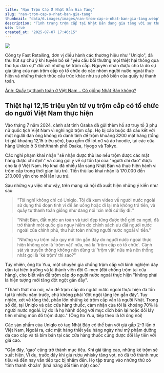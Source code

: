 ```yaml
---
title: "Nạn Trộm Cắp Ở Nhật Bản Gia Tăng"
slug: "nan-trom-cap-o-nhat-ban-gia-tang"
thumbnail: "data/6.images/images/nan-trom-cap-o-nhat-ban-gia-tang.webp"
description: "Tình trạng trộm cắp tại Nhật Bản đang gia tăng với sự tham gia của các nhóm người nước ngoài, trong đó có người Việt. Bài viết phân tích vấn đề này và vai trò của quầy tự thanh toán."
use: true
created_at: "2025-07-07 17:46:15"
---
```


![](/images/20250707-00254451-shueisha-000-1-view.webp)

Công ty Fast Retailing, đơn vị điều hành các thương hiệu như "Uniqlo", đã thu hút sự chú ý khi tuyên bố sẽ "yêu cầu bồi thường mọi thiệt hại thông qua thủ tục dân sự" đối với những kẻ trộm cắp. Nguyên nhân được cho là do sự gia tăng của nạn trộm cắp có tổ chức do các nhóm người nước ngoài thực hiện và những thách thức cấu trúc khác như sự phổ biến của quầy tự thanh toán.

[Ảnh: Quầy tự thanh toán ở Việt Nam... Có giống Nhật Bản không?](https://shueisha.online/articles/image/254451?utm_source=news.yahoo.co.jp&utm_medium=referral&utm_campaign=partnerlink&referral=yn&pn=3)

## Thiệt hại 12,15 triệu yên từ vụ trộm cắp có tổ chức do người Việt Nam thực hiện

Vào tháng 7 năm 2024, cảnh sát tỉnh Osaka đã gửi thêm hồ sơ truy tố 3 phụ nữ quốc tịch Việt Nam vì nghi ngờ trộm cắp. Họ bị cáo buộc đã cấu kết với một người đàn ông không rõ danh tính để trộm khoảng 3200 mặt hàng (tổng trị giá khoảng 12,15 triệu yên), bao gồm đồ lót nữ và áo hoodie, tại các cửa hàng Uniqlo ở 3 tỉnh/thành phố Osaka, Hyogo và Tokyo.

Các nghi phạm khai nhận "sẽ nhận được thù lao nếu trộm được các mặt hàng được chỉ định" và cũng gợi ý về sự tồn tại của "người chỉ đạo" được cho là ở Việt Nam. Họ khai đã nhiều lần sang Nhật Bản và thực hiện hành vi trộm cắp trong thời gian lưu trú. Tiền thù lao khai nhận là 170.000 đến 210.000 yên cho mỗi lần lưu trú.

Sau những vụ việc như vậy, trên mạng xã hội đã xuất hiện những ý kiến như sau:

> "Tôi nghĩ không chỉ có Uniqlo. Tôi đã xem video về người nước ngoài sử dụng thủ đoạn tinh vi để ăn uống hoặc đi lại mà không trả tiền, và quầy tự thanh toán giống như đang nói 'xin mời cứ lấy đi'."

> "Nhật Bản, đất nước an toàn và tươi đẹp từng được thế giới ca ngợi, đã trở thành một quốc gia nguy hiểm do chính sách ưu đãi người nước ngoài của chính phủ, thu hút toàn những người nước ngoài vì tiền."

> "Những vụ trộm cắp quy mô lớn gần đây do người nước ngoài thực hiện không còn là 'trộm vặt' nữa, mà là 'trộm cắp có tổ chức'. Cảnh sát và truyền thông không nên dùng từ 'trộm vặt' nữa mà nên thống nhất gọi là 'kẻ trộm' thì sao?"

Tuy nhiên, ông Ito Yuu, một chuyên gia chống trộm cắp với kinh nghiệm dày dặn tại hiện trường và là thành viên đội G-men (đội chống trộm tại cửa hàng), cho biết vấn đề trộm cắp do người nước ngoài thực hiện "không phải là hiện tượng mới tăng đột ngột gần đây".

"Thành thật mà nói, vấn đề trộm cắp do người nước ngoài thực hiện đã tồn tại từ nhiều năm trước, chứ không phải 'đột ngột tăng lên gần đây'. Tuy nhiên, xét về tổng thể, phần lớn những kẻ trộm cắp vẫn là người Nhật. Trong số đó, tại Uniqlo và các cửa hàng thuốc, cảm nhận của tôi là khoảng 70% là người nước ngoài. Lý do là họ hành động với mục đích bán lại hoặc đổi lấy tiền những món đồ trộm được." (Ông Ito Yuu, tiếp theo là lời ông nói)

Các sản phẩm của Uniqlo có tag Nhật Bản có thể bán với giá gấp 2-3 lần ở Việt Nam. Ngoài ra, các mặt hàng thiết yếu hàng ngày như mỹ phẩm dưỡng da cao cấp và tã bỉm bán tại các cửa hàng thuốc cũng được đổi lấy tiền với giá cao.

"Gần đây, 'gạo' cũng trở thành mục tiêu. Khi giá tăng cao, những kẻ trộm sẽ xuất hiện. Ví dụ, trước đây khi giá rượu whisky tăng vọt, nó đã trở thành mục tiêu và đến nay vẫn tiếp tục bị nhắm đến. Họ tập trung vào những thứ có 'tính thanh khoản' (khả năng đổi tiền mặt) cao."